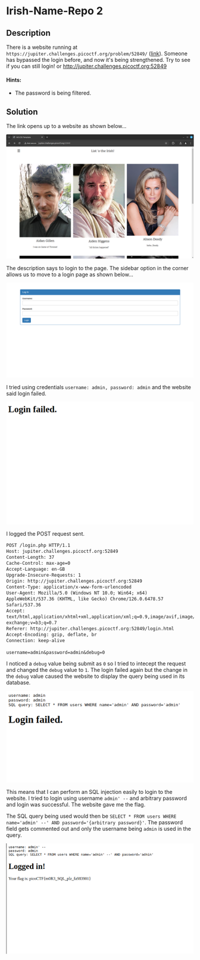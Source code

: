 # Irish-Name-Repo 2

## Description

There is a website running at `https://jupiter.challenges.picoctf.org/problem/52849/` ([link](https://jupiter.challenges.picoctf.org/problem/52849/)). Someone has bypassed the login before, and now it's being strengthened. Try to see if you can still login! or http://jupiter.challenges.picoctf.org:52849

#### Hints:

- The password is being filtered.

## Solution

The link opens up to a website as shown below...

![homepage](assets/1.png)

The description says to login to the page. The sidebar option in the corner allows us to move to a login page as shown below...

![loginpage](assets/2.png)

I tried using credentials `username: admin, password: admin` and the website said login failed.

![fail1](assets/3.png)

 I logged the POST request sent.

```
POST /login.php HTTP/1.1
Host: jupiter.challenges.picoctf.org:52849
Content-Length: 37
Cache-Control: max-age=0
Accept-Language: en-GB
Upgrade-Insecure-Requests: 1
Origin: http://jupiter.challenges.picoctf.org:52849
Content-Type: application/x-www-form-urlencoded
User-Agent: Mozilla/5.0 (Windows NT 10.0; Win64; x64) AppleWebKit/537.36 (KHTML, like Gecko) Chrome/126.0.6478.57 Safari/537.36
Accept: text/html,application/xhtml+xml,application/xml;q=0.9,image/avif,image/webp,image/apng,*/*;q=0.8,application/signed-exchange;v=b3;q=0.7
Referer: http://jupiter.challenges.picoctf.org:52849/login.html
Accept-Encoding: gzip, deflate, br
Connection: keep-alive

username=admin&password=admin&debug=0
```

I noticed a `debug` value being submit as `0` so I tried to intecept the request and changed the `debug` value to `1`. The login failed again but the change in the `debug` value caused the website to display the query being used in its database.

![query](assets/4.png)

This means that I can perform an SQL injection easily to login to the website. I tried to login using username `admin' --` and arbitrary password and login was successful. The website gave me the flag.

The SQL query being used would then be `SELECT * FROM users WHERE name='admin' --' AND password='{arbitrary password}'`. The password field gets commented out and only the username being `admin` is used in the query.

![flag](assets/5.png)
